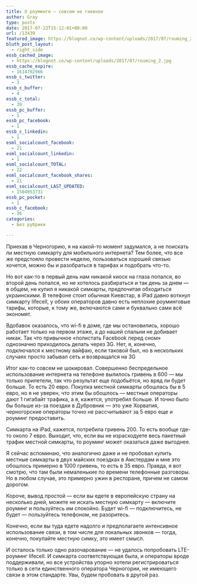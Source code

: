```yaml
---
title: О роуминге — совсем не гневное
author: Gray
type: posts
date: 2017-07-22T15:12:01+00:00
url: /13439
featured_image: https://blognot.co/wp-content/uploads/2017/07/rouming_2.jpg
bluth_post_layout:
  - right_side
essb_cached_image:
  - https://blognot.co/wp-content/uploads/2017/07/rouming_2.jpg
essb_cache_expire:
  - 1614792966
essb_c_twitter:
  - 3
essb_c_buffer:
  - 4
essb_c_total:
  - 39
essb_pc_buffer:
  - 1
essb_pc_facebook:
  - 1
essb_c_linkedin:
  - 1
esml_socialcount_facebook:
  - 21
esml_socialcount_linkedin:
  - 1
esml_socialcount_TOTAL:
  - 22
esml_socialcount_facebook_shares:
  - 21
esml_socialcount_LAST_UPDATED:
  - 1504953731
essb_pc_pocket:
  - 1
essb_c_facebook:
  - 36
categories:
  - Без рубрики

---
```








Приехав в Черногорию, я на какой-то момент задумался, а не поискать ли местную симкарту для мобильного интернета? Тем более, что все же предстояло провести неделю, пользоваться хорошей связью хочется, можно бы и разобраться в тарифах и подобрать что-то.

Но вот как-то в первый день нам никакой киоск на глаза попался, во второй день попался, но не хотелось разбираться и так день за днем — в общем, не купил я никакой симкарты, предпочитая обходиться украинскими. В телефоне стоит обычная Киевстар, в iPad давно воткнул симкарту lifecell, у обоих операторов давно есть неплохие роуминговые тарифы, которые, к тому же, включаются сами и буквально сами всё экономят.

Вдобавок оказалось, что wi-fi в доме, где мы остановились, хорошо работает только на первом этаже, а до нашей спальни не добивает никак. Так что привычное &#171;полистать Facebook перед сном&#187; однозначно приходилось делать через 3G. Нет, я, конечно, подключался к местному вайфаю, если таковой был, но в нескольких случаях просто забывал сеть и возвращался на 3G

Итог как-то совсем не шокировал. Совершенно беспредельное использование интернета на телефоне вылилось гривень в 600 — мы только прилетели, так что результат еще подобьётся, но вряд ли будет больше. То есть 20 евро. Покупка местной симкарты обошлась бы в 5 евро, но я не уверен, что этим бы обошлось — местные операторы дают 1 гигабайт трафика, а я, кажется, употребил больше. И точно было бы больше из-за поездки в Дубровник — это уже Хорватия, черногорские операторы точно не рассчитывают за 5 евро еще и роуминг предоставить.

Симкарта на iPad, кажется, потребила гривень 200. То есть вообще где-то около 7 евро. Выходит, что, если вы не израсходуете весь пакетный трафик местной симкарты, то роуминг может оказаться даже выгоднее.

Я сейчас вспоминаю, что аналогично даже и не пробовал купить местные симкарты в двух майских поездках в Амстердам и мне это обошлось примерно в 1000 гривень, то есть в 35 евро. Правда, я вот смотрю, что там были немаленькие по времени телефонные разговоры. Но в любом случае, это примерно ужин в ресторане, причем не самом дорогом.

Короче, вывод простой — если вы едете в европейскую страну на несколько дней, можете не искать местную симкарту — включите роуминг и пользуйтесь им спокойно. Будет wi-fi — подключитесь, не будет — пользуйтесь телефоном, не разоритесь.

Конечно, если вы туда едете надолго и предполагаете интенсивное использование связи, в том числе для локальных звонков — тогда, конечно, покупайте местную симку, это имеет смысл.

И осталось только одно разочарование — не удалось попробовать LTE-роуминг lifecell. И симкарта соответствующая была, и операторы вроде поддерживали, но все устройства упорно хотели регистрироваться только в сети единственного оператора Черногории, не имеющего связи в этом стандарте. Увы, будем пробовать в другой раз.